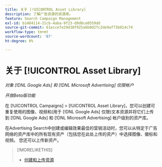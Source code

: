 ```yaml
---
title: 关于 [!UICONTROL Asset Library]
description: 了解广告资源的资源库。
feature: Search Campaign Management
exl-id: b1484114-21cb-4aba-9f23-d9d8ce0559dd
source-git-commit: 61eccefe29d38f925a6b0d2fc2de9af73b014c74
workflow-type: tm+mt
source-wordcount: '87'
ht-degree: 0%

---
```


# 关于 [!UICONTROL Asset Library]

<!-- Combine with "Create" page into one page once you can do more than just create/upload. Or still combine them and rename this page; you can't really "manage" assets here, just create/upload and see a list of assets you've previously uploaded (including a preview), but not edit existing uploaded assets or anything on the ad network. -->

*对象 [!DNL Google Ads] 和 [!DNL Microsoft Advertising] 仅限帐户*

*开放Beta版功能*

在 [!UICONTROL Campaigns] > [!UICONTROL Asset Library]，您可以创建可重复使用的图像、视频和(用于 [!DNL Google Ads] 仅限)文本资源并将它们上传到 [!DNL Google Ads] 和 [!DNL Microsoft Advertising] 帐户级别的资产库。

在Advertising Search中创建或编辑效果最佳的营销活动时，您可以从特定于广告网络的资产库中的所有现有资产（包括您在此处上传的资产）中选择图像、徽标和视频。 您还可以上传新资产。

<!--
Should all assets on the ad network be listed in Campaigns > Asset Library by now, or just ones created/uploaded from our UI? (Within perf max campaign settings, you can select from all in the ad network's asset library, which should include assets uploaded from our UI. But I'm not sure that this list here is the same.) If all, then mention when they're updated.

-->

>[!MORELIKETHIS]
>
>* [创建和上传资源](asset-create.md)
